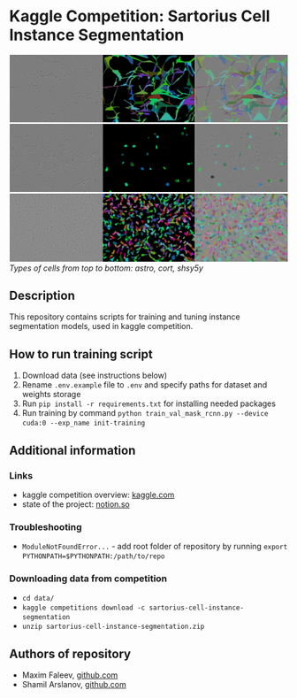 # Kaggle Competition: Sartorius Cell Instance Segmentation

![train-data-visualisation](figures/45a1f06614f0-astro.png)
![train-data-visualisation](figures/508d39dcc9ef-cort.png)
![train-data-visualisation](figures/aff8fb4fc364-shsy5y.png)
*Types of cells from top to bottom: astro, cort, shsy5y*

## Description

This repository contains scripts for training and tuning instance segmentation models, used in kaggle competition.

## How to run training script

1. Download data (see instructions below)
2. Rename `.env.example` file to `.env` and specify paths for dataset and weights storage
3. Run `pip install -r requirements.txt` for installing needed packages
4. Run training by command `python train_val_mask_rcnn.py --device cuda:0 --exp_name init-training`

## Additional information

### Links

- kaggle competition overview: [kaggle.com](https://www.kaggle.com/c/sartorius-cell-instance-segmentation/)
- state of the project: [notion.so](https://www.notion.so/Kaggle-Instance-Segmentation-f5a291c7ffc34559927d2dedb8405c14)

### Troubleshooting

- `ModuleNotFoundError...` - add root folder of repository by running `export PYTHONPATH=$PYTHONPATH:/path/to/repo`

### Downloading data from competition

- `cd data/`
- `kaggle competitions download -c sartorius-cell-instance-segmentation`
- `unzip sartorius-cell-instance-segmentation.zip`

## Authors of repository

- Maxim Faleev, [github.com](https://github.com/implausibleDeniability)
- Shamil Arslanov, [github.com](https://github.com/homomorfism)